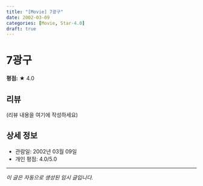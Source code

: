```yaml
---
title: "[Movie] 7광구"
date: 2002-03-09
categories: [Movie, Star-4.0]
draft: true
---
```


# 7광구

**평점:** ★ 4.0

## 리뷰

(리뷰 내용을 여기에 작성하세요)

## 상세 정보

- 관람일: 2002년 03월 09일
- 개인 평점: 4.0/5.0

---

*이 글은 자동으로 생성된 임시 글입니다.*
